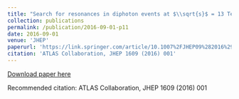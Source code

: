 ```yaml
---
title: "Search for resonances in diphoton events at $\\sqrt{s}$ = 13 TeV with the ATLAS detector"
collection: publications
permalink: /publication/2016-09-01-p11
date: 2016-09-01
venue: 'JHEP'
paperurl: 'https://link.springer.com/article/10.1007%2FJHEP09%282016%29001'
citation: 'ATLAS Collaboration, JHEP 1609 (2016) 001'
---
```

[Download paper here](https://link.springer.com/article/10.1007%2FJHEP09%282016%29001)

Recommended citation: ATLAS Collaboration, JHEP 1609 (2016) 001